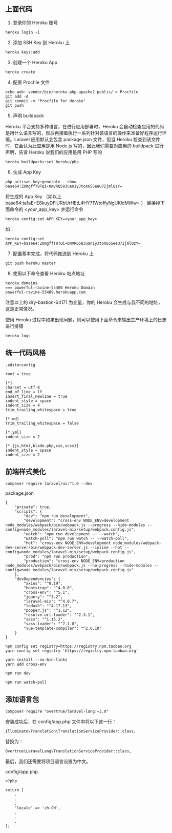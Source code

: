 ## 上面代码

1. 登录你的 Heroku 账号

```shell script
heroku login -i
```

2. 添加 SSH Key 到 Heroku 上

```shell script
heroku keys:add
```

3. 创建一个 Heroku App

```shell script
heroku create
```

4. 配置 Procfile 文件

```shell script
echo web: vendor/bin/heroku-php-apache2 public/ > Procfile
git add -A
git commit -m "Procfile for Heroku"
git push
```

5. 声明 buildpack

Heroku 平台支持多种语言，在进行应用部署时，Heroku 会自动检查应用的代码是用什么语言写的，然后再接着执行一系列针对该语言的操作来准备好程序运行环境。Laravel 应用默认会包含 package.json 文件，但当 Heroku 检查到该文件时，它会认为此应用是用 Node.js 写的，因此我们需要对应用的 buildpack 进行声明，告诉 Heroku 说我们的应用是用 PHP 写的

```shell script
heroku buildpacks:set heroku/php
```

6. 生成 App Key

```shell script
php artisan key:generate --show
base64:ZOmgffT0TQi+0mVRQ583uan1yJtoX65SeeU7IjmlQzY=
```

将生成的 App Key （如以上 base64:ta1aE+E8kuyDFlURbUrHEtL4HY71WtoffyNgUKldMWw= ） 替换掉下面命令的 <your_app_key> 并运行命令

```shell script
heroku config:set APP_KEY=<your_app_key>
```

如：

```shell script
heroku config:set APP_KEY=base64:ZOmgffT0TQi+0mVRQ583uan1yJtoX65SeeU7IjmlQzY=
```

7. 配置基本完成，将代码推送到 Heroku 上

```shell script
git push heroku master
```

8. 使用以下命令查看 Heroku 站点地址

```shell script
heroku domains
=== powerful-ravine-55489 Heroku Domain
powerful-ravine-55489.herokuapp.com
```

注意以上的 dry-bastion-64171 为变量，你的 Heroku 会生成与我不同的地址，这是正常情况。

使用 Heroku 过程中如果出现问题，则可以使用下面命令来输出生产环境上的日志进行排错

```shell script
heroku logs
```

## 统一代码风格

`.editorconfig`

```shell script
root = true

[*]
charset = utf-8
end_of_line = lf
insert_final_newline = true
indent_style = space
indent_size = 4
trim_trailing_whitespace = true

[*.md]
trim_trailing_whitespace = false

[*.yml]
indent_size = 2

[*.{js,html,blade.php,css,scss}]
indent_style = space
indent_size = 2
```

## 前端样式美化

```shell script
composer require laravel/ui:^1.0 --dev
```

package.json

```shell script
{
    "private": true,
    "scripts": {
        "dev": "npm run development",
        "development": "cross-env NODE_ENV=development node_modules/webpack/bin/webpack.js --progress --hide-modules --config=node_modules/laravel-mix/setup/webpack.config.js",
        "watch": "npm run development -- --watch",
        "watch-poll": "npm run watch -- --watch-poll",
        "hot": "cross-env NODE_ENV=development node_modules/webpack-dev-server/bin/webpack-dev-server.js --inline --hot --config=node_modules/laravel-mix/setup/webpack.config.js",
        "prod": "npm run production",
        "production": "cross-env NODE_ENV=production node_modules/webpack/bin/webpack.js --no-progress --hide-modules --config=node_modules/laravel-mix/setup/webpack.config.js"
    },
    "devDependencies": {
        "axios": "^0.19",
        "bootstrap": "^4.0.0",
        "cross-env": "^5.1",
        "jquery": "^3.2",
        "laravel-mix": "^4.0.7",
        "lodash": "^4.17.13",
        "popper.js": "^1.12",
        "resolve-url-loader": "^2.3.1",
        "sass": "^1.15.2",
        "sass-loader": "^7.1.0",
        "vue-template-compiler": "^2.6.10"
    }
}
```

```shell script
npm config set registry=https://registry.npm.taobao.org
yarn config set registry 'https://registry.npm.taobao.org'
```

```shell script
yarn install --no-bin-links
yarn add cross-env
```

```shell script
npm run dev
```

```shell script
npm run watch-poll
```

## 添加语言包

```shell script
composer require "overtrue/laravel-lang:~3.0"
```

安装成功后，在 config/app.php 文件中将以下这一行：

```shell script
Illuminate\Translation\TranslationServiceProvider::class,
```

替换为：

```shell script
Overtrue\LaravelLang\TranslationServiceProvider::class,
```

最后，我们还需要将项目语言设置为中文。

config/app.php

```shell script
<?php

return [
    .
    .
    .
    'locale' => 'zh-CN',
    .
    .
    .
];    
```
